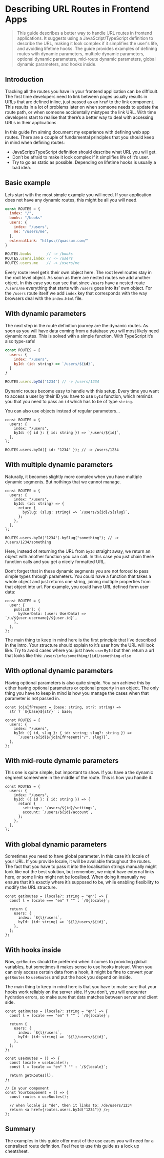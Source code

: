 # Describing URL Routes in Frontend Apps

> This guide describes a better way to handle URL routes in frontend
> applications. It suggests using a JavaScript/TypeScript definition to describe
> the URL, making it look complex if it simplifies the user's life, and avoiding
> lifetime hooks. The guide provides examples of defining routes with dynamic
> parameters, multiple dynamic parameters, optional dynamic parameters,
> mid-route dynamic parameters, global dynamic parameters, and hooks inside.

## Introduction

Tracking all the routes you have in your frontend application can be difficult.
The first time developers need to link between pages usually results in URLs
that are defined inline, just passed as an `href` to the link component. This
results in a lot of problems later on when someone needs to update the route
path, or when someone accidentally mistypes the link URL. With time developers
start to realise that there’s a better way to deal with accessing URLs in their
applications.

In this guide I’m aiming document my experience with defining web app routes.
There are a couple of fundamental principles that you should keep in mind when
defining routes:

- JavaScript/TypeScript definition should describe what URL you will get.
- Don’t be afraid to make it look complex if it simplifies life of it’s user.
- Try to go as static as possible. Depending on lifetime hooks is usually a bad
  idea.

## Basic example

Lets start with the most simple example you will need. If your application does
not have any dynamic routes, this might be all you will need.

```jsx
const ROUTES = {
  index: "/",
  books: "/books"
  users: {
    index: "/users",
    me: "/users/me",
  },
  externalLink: "https://quassum.com/"
}

ROUTES.books       // -> /books
ROUTES.users.index // -> /users
ROUTES.users.me    // -> /users/me
```

Every route level get’s their own object here. The root level routes stay in the
root level object. As soon as there are nested routes we add another object. In
this case you can see that since `/users` have a nested route `/users/me`
everything that starts with `/users` goes into its’ own object. For the `/users`
route itself we add `index` key that corresponds with the way browsers deal with
the `index.html` file.

## With dynamic parameters

The next step in the route definition journey are the dynamic routes. As soon as
you will have data coming from a database you will most likely need dynamic
routes. This is solved with a simple function. With TypeScript it’s also
type-safe!

```jsx
const ROUTES = {
  users: {
    index: "/users",
    byId: (id: string) => `/users/${id}`,
  }
}

ROUTES.users.byId('1234') // -> /users/1234
```

Dynamic routes become easy to handle with this setup. Every time you want to
access a user by their ID you have to use `byId` function, which reminds you
that you need to pass an `id` which has to be of type `string`.

You can also use objects instead of regular parameters…

```tsx
const ROUTES = {
  users: {
    index: "/users",
    byId: ({ id }: { id: string }) => `/users/${id}`,
  },
};

ROUTES.users.byId({ id: "1234" }); // -> /users/1234
```

## With multiple dynamic parameters

Naturally, it becomes slightly more complex when you have multiple dynamic
segments. But nothings that we cannot manage.

```tsx
const ROUTES = {
  users: {
    index: "/users",
    byId: (id: string) => {
      return {
        bySlug: (slug: string) => `/users/${id}/${slug}`,
      };
    },
  },
};

ROUTES.users.byId("1234").bySlug("something"); // -> /users/1234/something
```

Here, instead of returning the URL from `byId` straight away, we return an
object with another function you can call. In this case you just chain these
function calls and you get a nicely formatted URL.

Don’t forget that in these dynamic segments you are not forced to pass simple
types through parameters. You could have a function that takes a whole object
and just returns one string, joining multiple properties from that object into
url. For example, you could have URL defined form user data:

```tsx
const ROUTES = {
  user: {
    publicUrl: {
      byUserData: (user: UserData) => `/u/${user.username}/${user.id}`,
    },
  },
};
```

The main thing to keep in mind here is the first principle that I’ve described
in the intro. Your structure should explain to it’s user how the URL will look
like. Try to avoid cases where you just have: `userById` but then return a url
that looks like this: `/user/info/something/[id]/something-else`

## With optional dynamic parameters

Having optional parameters is also quite simple. You can achieve this by either
having optional parameters or optional property in an object. The only thing you
have to keep in mind is how you manage the cases when that parameter is not
passed in.

```tsx
const joinIfPresent = (base: string, str?: string) =>
  str ? `${base}${str}` : base;

const ROUTES = {
  users: {
    index: "/users",
    byId: ({ id, slug }: { id: string; slug?: string }) =>
      `/users/${id}${joinIfPresent("/", slug)}`,
  },
};
```

## With mid-route dynamic parameters

This one is quite simple, but important to show. If you have a the dynamic
segment somewhere in the middle of the route. This is how you handle it.

```tsx
const ROUTES = {
  users: {
    index: "/users",
    byId: ({ id }: { id: string }) => {
      return {
        settings: `/users/${id}/settings`,
        account: `/users/${id}/account`,
      };
    },
  },
};
```

## With global dynamic parameters

Sometimes you need to have global parameter. In this case it’s locale of your
URL. If you provide locale, it will be available throughout the routes. The fact
that you have to pass it into the localisation strings manually might look like
not the best solution, but remember, we might have external links here, or some
links might not be localised. When doing it manually we ensure that it’s exactly
where it’s supposed to be, while enabling flexibility to modify the URL
structure.

```tsx
const getRoutes = (locale?: string = "en") => {
  const l = locale === "en" ? "" : `/${locale}`;

  return {
    users: {
      index: `${l}/users`,
      byId: (id: string) => `${l}/users/${id}`,
    },
  };
};
```

## With hooks inside

Now, `getRoutes` should be preferred when it comes to providing global
variables, but sometimes it makes sense to use hooks instead. When you can only
access certain data from a hook, it might be fine to convert your `getRoutes` to
`useRoutes` and put the hook you depend on inside.

The main thing to keep in mind here is that you have to make sure that your
hooks work reliably on the server side. If you don’t, you will encounter
hydration errors, so make sure that data matches between server and client side.

```tsx
const getRoutes = (locale?: string = "en") => {
  const l = locale === "en" ? "" : `/${locale}`;

  return {
    users: {
      index: `${l}/users`,
      byId: (id: string) => `${l}/users/${id}`,
    },
  };
};

const useRoutes = () => {
  const locale = useLocale();
  const l = locale == "en" ? "" : `/${locale}`;

  return getRoutes(l);
};

// In your component
const YourComponent = () => {
  const routes = useRoutes();

  // when locale is "de", then it links to: /de/users/1234
  return <a href={routes.users.byId("1234")} />;
};
```

## Summary

The examples in this guide offer most of the use cases you will need for a
centralised route definition. Feel free to use this guide as a look up
cheatsheet.

